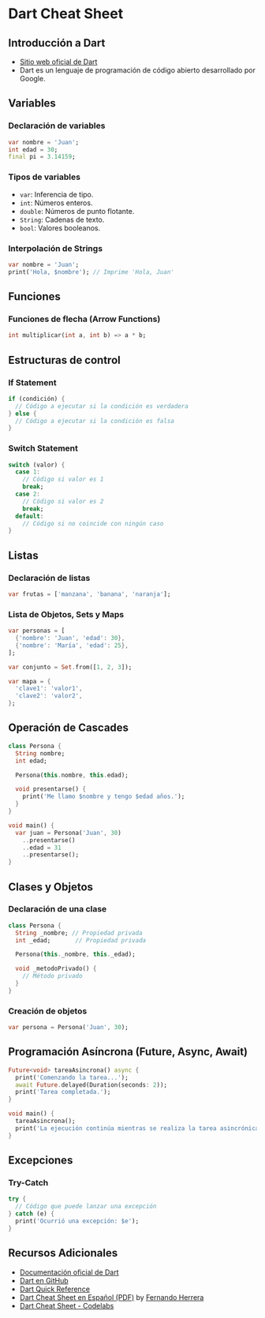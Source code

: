 # Dart Cheat Sheet

## Introducción a Dart

- [Sitio web oficial de Dart](https://dart.dev/)
- Dart es un lenguaje de programación de código abierto desarrollado por Google.

## Variables

### Declaración de variables

```dart
var nombre = 'Juan';
int edad = 30;
final pi = 3.14159;
```

### Tipos de variables

- `var`: Inferencia de tipo.
- `int`: Números enteros.
- `double`: Números de punto flotante.
- `String`: Cadenas de texto.
- `bool`: Valores booleanos.

### Interpolación de Strings

```dart
var nombre = 'Juan';
print('Hola, $nombre'); // Imprime 'Hola, Juan'
```

## Funciones

### Funciones de flecha (Arrow Functions)

```dart
int multiplicar(int a, int b) => a * b;
```

## Estructuras de control

### If Statement

```dart
if (condición) {
  // Código a ejecutar si la condición es verdadera
} else {
  // Código a ejecutar si la condición es falsa
}
```

### Switch Statement

```dart
switch (valor) {
  case 1:
    // Código si valor es 1
    break;
  case 2:
    // Código si valor es 2
    break;
  default:
    // Código si no coincide con ningún caso
}
```

## Listas

### Declaración de listas

```dart
var frutas = ['manzana', 'banana', 'naranja'];
```

### Lista de Objetos, Sets y Maps

```dart
var personas = [
  {'nombre': 'Juan', 'edad': 30},
  {'nombre': 'María', 'edad': 25},
];

var conjunto = Set.from([1, 2, 3]);

var mapa = {
  'clave1': 'valor1',
  'clave2': 'valor2',
};
```

## Operación de Cascades

```dart
class Persona {
  String nombre;
  int edad;

  Persona(this.nombre, this.edad);

  void presentarse() {
    print('Me llamo $nombre y tengo $edad años.');
  }
}

void main() {
  var juan = Persona('Juan', 30)
    ..presentarse()
    ..edad = 31
    ..presentarse();
}
```

## Clases y Objetos

### Declaración de una clase

```dart
class Persona {
  String _nombre; // Propiedad privada
  int _edad;       // Propiedad privada

  Persona(this._nombre, this._edad);

  void _metodoPrivado() {
    // Método privado
  }
}
```

### Creación de objetos

```dart
var persona = Persona('Juan', 30);
```

## Programación Asíncrona (Future, Async, Await)

```dart
Future<void> tareaAsincrona() async {
  print('Comenzando la tarea...');
  await Future.delayed(Duration(seconds: 2));
  print('Tarea completada.');
}

void main() {
  tareaAsincrona();
  print('La ejecución continúa mientras se realiza la tarea asincrónica.');
}
```

## Excepciones

### Try-Catch

```dart
try {
  // Código que puede lanzar una excepción
} catch (e) {
  print('Ocurrió una excepción: $e');
}
```

## Recursos Adicionales

- [Documentación oficial de Dart](https://dart.dev/guides)
- [Dart en GitHub](https://github.com/dart-lang)
- [Dart Quick Reference](https://quickref.me/dart.html)
- [Dart Cheat Sheet en Español (PDF)](https://devtalles.com/files/dart-cheat-sheet.pdf) by [Fernando Herrera](https://fernando-herrera.com/#/about)
- [Dart Cheat Sheet - Codelabs](https://dart.dev/codelabs/dart-cheatsheet)
